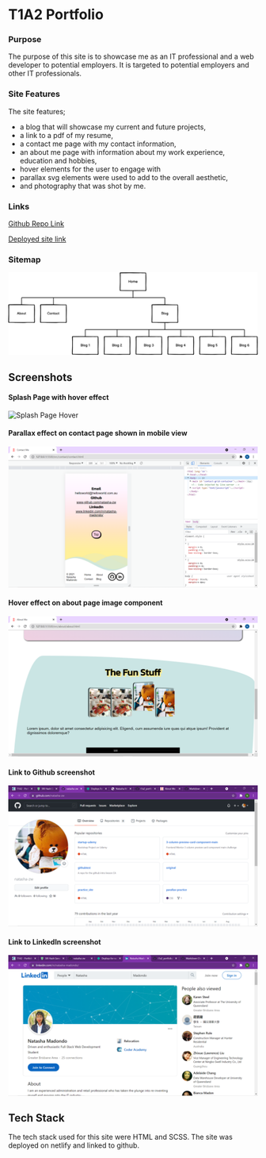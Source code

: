 # T1A2 Portfolio 

### Purpose
The purpose of this site is to showcase me as an IT professional and a web developer to potential employers. It is targeted to potential employers and other IT professionals.

### Site Features

The site features;
* a blog that will showcase my current and future projects,
* a link to a pdf of my resume,
* a contact me page with my contact information, 
* an about me page with information about my work experience, education and hobbies, 
* hover elements for the user to engage with 
* parallax svg elements were used to add to the overall aesthetic,
* and photography that was shot by me.

### Links 
[Github Repo Link](https://github.com/natasha-zw/t1a2_portfolio )

[Deployed site link](https://natashamadondoportfolio.netlify.app/)

### Sitemap
![Site Map](./docs/site_map.png)

## Screenshots

#### Splash Page with hover effect 
![Splash Page Hover](https://user-images.githubusercontent.com/82021839/132082069-c76381cc-5186-4a45-84e0-aeca8dc7a7aa.png)

#### Parallax effect on contact page shown in mobile view 
![Contact Page Mobile view](./docs/contact_parallax_mobile.png)

#### Hover effect on about page image component 
![About Page Desktop view](./docs/about_hover_desktop.png)

#### Link to Github screenshot
![Link to Github page screenshot](./docs/github.png)

#### Link to LinkedIn screenshot
![Link to linkedin page screenshot](./docs/linkedin.png)

## Tech Stack 
The tech stack used for this site were HTML and SCSS. The site was deployed on netlify and linked to github.  
